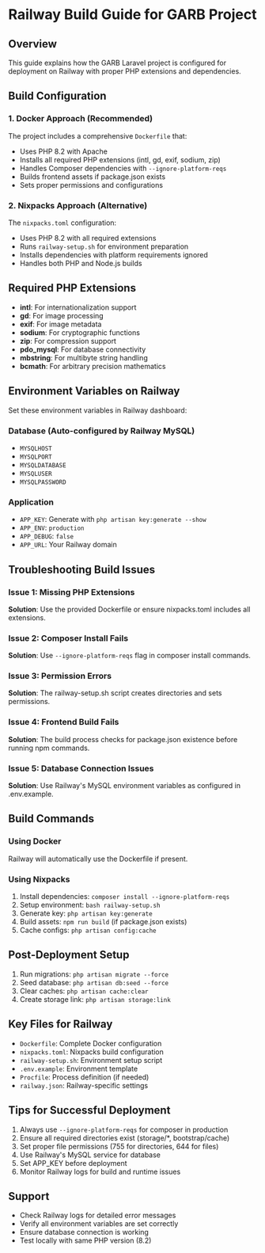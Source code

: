 # Railway Build Guide for GARB Project

## Overview
This guide explains how the GARB Laravel project is configured for deployment on Railway with proper PHP extensions and dependencies.

## Build Configuration

### 1. Docker Approach (Recommended)
The project includes a comprehensive `Dockerfile` that:
- Uses PHP 8.2 with Apache
- Installs all required PHP extensions (intl, gd, exif, sodium, zip)
- Handles Composer dependencies with `--ignore-platform-reqs`
- Builds frontend assets if package.json exists
- Sets proper permissions and configurations

### 2. Nixpacks Approach (Alternative)
The `nixpacks.toml` configuration:
- Uses PHP 8.2 with all required extensions
- Runs `railway-setup.sh` for environment preparation
- Installs dependencies with platform requirements ignored
- Handles both PHP and Node.js builds

## Required PHP Extensions
- **intl**: For internationalization support
- **gd**: For image processing
- **exif**: For image metadata
- **sodium**: For cryptographic functions
- **zip**: For compression support
- **pdo_mysql**: For database connectivity
- **mbstring**: For multibyte string handling
- **bcmath**: For arbitrary precision mathematics

## Environment Variables on Railway
Set these environment variables in Railway dashboard:

### Database (Auto-configured by Railway MySQL)
- `MYSQLHOST`
- `MYSQLPORT`
- `MYSQLDATABASE`
- `MYSQLUSER`
- `MYSQLPASSWORD`

### Application
- `APP_KEY`: Generate with `php artisan key:generate --show`
- `APP_ENV`: `production`
- `APP_DEBUG`: `false`
- `APP_URL`: Your Railway domain

## Troubleshooting Build Issues

### Issue 1: Missing PHP Extensions
**Solution**: Use the provided Dockerfile or ensure nixpacks.toml includes all extensions.

### Issue 2: Composer Install Fails
**Solution**: Use `--ignore-platform-reqs` flag in composer install commands.

### Issue 3: Permission Errors
**Solution**: The railway-setup.sh script creates directories and sets permissions.

### Issue 4: Frontend Build Fails
**Solution**: The build process checks for package.json existence before running npm commands.

### Issue 5: Database Connection Issues
**Solution**: Use Railway's MySQL environment variables as configured in .env.example.

## Build Commands

### Using Docker
Railway will automatically use the Dockerfile if present.

### Using Nixpacks
1. Install dependencies: `composer install --ignore-platform-reqs`
2. Setup environment: `bash railway-setup.sh`
3. Generate key: `php artisan key:generate`
4. Build assets: `npm run build` (if package.json exists)
5. Cache configs: `php artisan config:cache`

## Post-Deployment Setup
1. Run migrations: `php artisan migrate --force`
2. Seed database: `php artisan db:seed --force`
3. Clear caches: `php artisan cache:clear`
4. Create storage link: `php artisan storage:link`

## Key Files for Railway
- `Dockerfile`: Complete Docker configuration
- `nixpacks.toml`: Nixpacks build configuration
- `railway-setup.sh`: Environment setup script
- `.env.example`: Environment template
- `Procfile`: Process definition (if needed)
- `railway.json`: Railway-specific settings

## Tips for Successful Deployment
1. Always use `--ignore-platform-reqs` for composer in production
2. Ensure all required directories exist (storage/*, bootstrap/cache)
3. Set proper file permissions (755 for directories, 644 for files)
4. Use Railway's MySQL service for database
5. Set APP_KEY before deployment
6. Monitor Railway logs for build and runtime issues

## Support
- Check Railway logs for detailed error messages
- Verify all environment variables are set correctly
- Ensure database connection is working
- Test locally with same PHP version (8.2)
